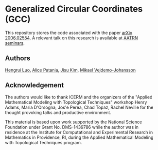 # Generalized Circular Coordinates (GCC)
This repository stores the code associated with the paper [arXiv 2006.02554](https://arxiv.org/abs/2006.02554).
A relevant talk on this research is available at [AATRN seminars](https://www.youtube.com/watch?v=mBWegPu7Ca8).
## Authors
[Hengrui Luo](https://arxiv.org/search/stat?searchtype=author&query=Luo%2C+H), [Alice Patania](https://arxiv.org/search/stat?searchtype=author&query=Patania%2C+A), [Jisu Kim](https://arxiv.org/search/stat?searchtype=author&query=Kim%2C+J), [Mikael Vejdemo-Johansson](https://arxiv.org/search/stat?searchtype=author&query=Vejdemo-Johansson%2C+M)
## Acknowledgement
The authors would like to thank ICERM and the organizers of the "Applied Mathematical Modeling with Topological Techniques" workshop Henry Adams, Maria D'Orsogna, Jos\'e Perea, Chad Topaz, Rachel Neville for the thought provoking talks and productive environment.

This material is based upon work supported by the National Science Foundation under Grant No. DMS-1439786 while the author was in residence at the Institute for Computational and Experimental Research in Mathematics in Providence, RI, during the Applied Mathematical Modeling with Topological Techniques program.

